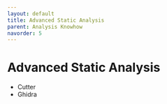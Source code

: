 ```yaml
---
layout: default
title: Advanced Static Analysis
parent: Analysis Knowhow
navorder: 5
---
```


# Advanced Static Analysis

- Cutter
- Ghidra
